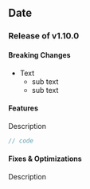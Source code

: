 ## Date

### Release of v1.10.0

#### Breaking Changes

- Text
  - sub text
  - sub text

#### Features

Description

```js
// code
```

#### Fixes & Optimizations

Description

